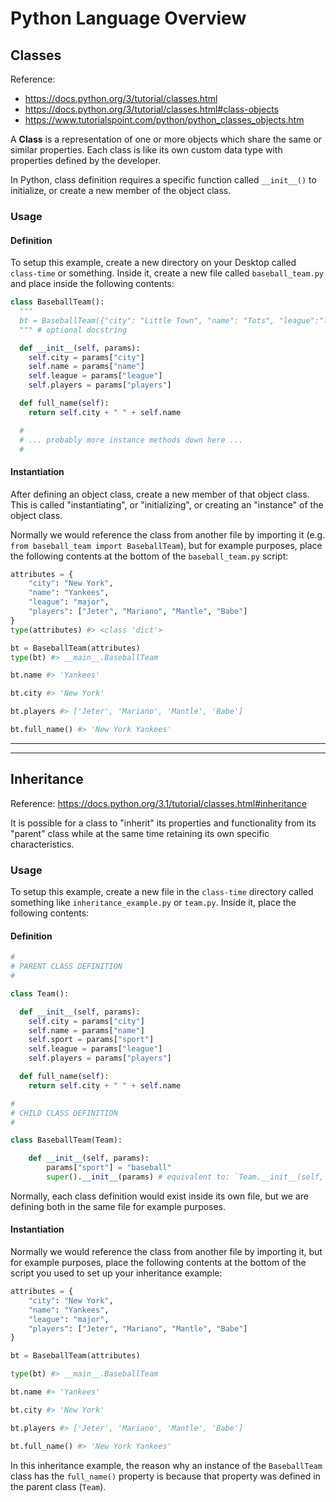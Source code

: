 # Python Language Overview

## Classes

Reference:

  + https://docs.python.org/3/tutorial/classes.html
  + https://docs.python.org/3/tutorial/classes.html#class-objects
  + https://www.tutorialspoint.com/python/python_classes_objects.htm

A **Class** is a representation of one or more objects which share the same or similar properties. Each class is like its own custom data type with properties defined by the developer.

In Python, class definition requires a specific function called `__init__()` to initialize, or create a new member of the object class.

### Usage

#### Definition

To setup this example, create a new directory on your Desktop called `class-time` or something. Inside it, create a new file called `baseball_team.py` and place inside the following contents:

```python
class BaseballTeam():
  """
  bt = BaseballTeam({"city": "Little Town", "name": "Tots", "league":"little", "players": ["JJ", "Zhang", "Margaret", "Ryan", "Joey"]})
  """ # optional docstring

  def __init__(self, params):
    self.city = params["city"]
    self.name = params["name"]
    self.league = params["league"]
    self.players = params["players"]

  def full_name(self):
    return self.city + " " + self.name

  #
  # ... probably more instance methods down here ...
  #

```

#### Instantiation

After defining an object class, create a new member of that object class. This is called "instantiating", or "initializing", or creating an "instance" of the object class.

Normally we would reference the class from another file by importing it (e.g. `from baseball_team import BaseballTeam`), but for example purposes, place the following contents at the bottom of the `baseball_team.py` script:

```python
attributes = {
    "city": "New York",
    "name": "Yankees",
    "league": "major",
    "players": ["Jeter", "Mariano", "Mantle", "Babe"]
}
type(attributes) #> <class 'dict'>

bt = BaseballTeam(attributes)
type(bt) #> __main__.BaseballTeam

bt.name #> 'Yankees'

bt.city #> 'New York'

bt.players #> ['Jeter', 'Mariano', 'Mantle', 'Babe']

bt.full_name() #> 'New York Yankees'
```

<hr>

<hr>

## Inheritance

Reference: https://docs.python.org/3.1/tutorial/classes.html#inheritance

It is possible for a class to "inherit" its properties and functionality from its "parent" class while at the same time retaining its own specific characteristics.

### Usage

To setup this example, create a new file in the `class-time` directory called something like `inheritance_example.py` or `team.py`. Inside it, place the following contents:

#### Definition

```python
#
# PARENT CLASS DEFINITION
#

class Team():

  def __init__(self, params):
    self.city = params["city"]
    self.name = params["name"]
    self.sport = params["sport"]
    self.league = params["league"]
    self.players = params["players"]

  def full_name(self):
    return self.city + " " + self.name

#
# CHILD CLASS DEFINITION
#

class BaseballTeam(Team):

    def __init__(self, params):
        params["sport"] = "baseball"
        super().__init__(params) # equivalent to: `Team.__init__(self, params)`

```

Normally, each class definition would exist inside its own file, but we are defining both in the same file for example purposes.

#### Instantiation

Normally we would reference the class from another file by importing it, but for example purposes, place the following contents at the bottom of the script you used to set up your inheritance example:

```python
attributes = {
    "city": "New York",
    "name": "Yankees",
    "league": "major",
    "players": ["Jeter", "Mariano", "Mantle", "Babe"]
}

bt = BaseballTeam(attributes)

type(bt) #> __main__.BaseballTeam

bt.name #> 'Yankees'

bt.city #> 'New York'

bt.players #> ['Jeter', 'Mariano', 'Mantle', 'Babe']

bt.full_name() #> 'New York Yankees'
```

In this inheritance example, the reason why an instance of the `BaseballTeam` class has the `full_name()` property is because that property was defined in the parent class (`Team`).
